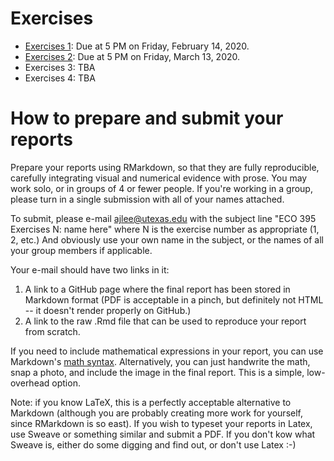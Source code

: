 # Exercises

- [Exercises 1](exercises01.md): Due at 5 PM on Friday, February 14, 2020.  
- [Exercises 2](exercises02.md): Due at 5 PM on Friday, March 13, 2020.  
- Exercises 3: TBA  
- Exercises 4: TBA  

<!-- - [Exercises 3](exercises03.md): Due at beginning of class on Monday, April 8, 2019.  
- [Exercises 4](exercises04.md): Due at 5 PM on Friday, April 26, 2019.  
 -->

# How to prepare and submit your reports

Prepare your reports using RMarkdown, so that they are fully reproducible, carefully integrating visual and numerical evidence with prose.  You may work solo, or in groups of 4 or fewer people.  If you're working in a group, please turn in a single submission with all of your names attached.

To submit, please e-mail <ajlee@utexas.edu> with the subject line "ECO 395 Exercises N: name here" where N is the exercise number as appropriate (1, 2, etc.) And obviously use your own name in the subject, or the names of all your group members if applicable.

Your e-mail should have two links in it: 
1) A link to a GitHub page where the final report has been stored in Markdown format (PDF is acceptable in a pinch, but definitely not HTML -- it doesn't render properly on GitHub.)  
2) A link to the raw .Rmd file that can be used to reproduce your report from scratch.

If you need to include mathematical expressions in your report, you can use Markdown's [math syntax](https://github.com/cben/mathdown/wiki/math-in-markdown).  Alternatively, you can just handwrite the math, snap a photo, and include the image in the final report.  This is a simple, low-overhead option.

Note: if you know LaTeX, this is a perfectly acceptable alternative to Markdown (although you are probably creating more work for yourself, since RMarkdown is so east).  If you wish to typeset your reports in Latex, use Sweave or something similar and submit a PDF.  If you don't kow what Sweave is, either do some digging and find out, or don't use Latex :-)  

